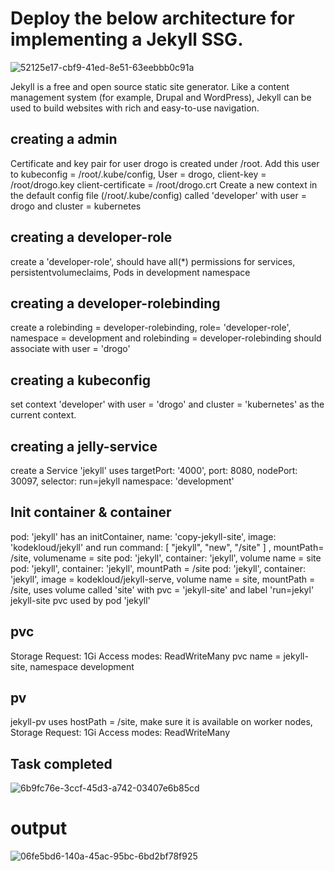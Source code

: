 # Deploy the below architecture for implementing a Jekyll SSG.
![52125e17-cbf9-41ed-8e51-63eebbb0c91a](https://user-images.githubusercontent.com/96254942/155839290-9671e891-0122-42a8-aa61-4c6b31e011df.jpeg)

Jekyll is a free and open source static site generator. Like a content management system (for example, Drupal and WordPress), Jekyll can be used to build websites with rich and easy-to-use navigation.
## creating a admin
Certificate and key pair for user drogo is created under /root. Add this user to kubeconfig = /root/.kube/config, User = drogo, client-key = /root/drogo.key client-certificate = /root/drogo.crt
Create a new context in the default config file (/root/.kube/config) called 'developer' with user = drogo and cluster = kubernetes
## creating a developer-role
create a 'developer-role', should have all(*) permissions for services, persistentvolumeclaims, Pods in development namespace
## creating a developer-rolebinding
create a rolebinding = developer-rolebinding, role= 'developer-role', namespace = development and rolebinding = developer-rolebinding should associate with user = 'drogo'
## creating a kubeconfig 
set context 'developer' with user = 'drogo' and cluster = 'kubernetes' as the current context.
## creating a jelly-service
create a Service 'jekyll' uses targetPort: '4000', port: 8080, nodePort: 30097, selector: run=jekyll  namespace: 'development'
## Init container & container
pod: 'jekyll' has an initContainer, name: 'copy-jekyll-site', image: 'kodekloud/jekyll'
and run command: [ "jekyll", "new", "/site" ] , mountPath= /site, volumename = site
pod: 'jekyll', container: 'jekyll', volume name = site
pod: 'jekyll', container: 'jekyll', mountPath = /site
pod: 'jekyll', container: 'jekyll', image = kodekloud/jekyll-serve, volume name = site, mountPath = /site, uses volume called 'site' with pvc = 'jekyll-site' and label 'run=jekyl' 
jekyll-site pvc used by pod 'jekyll'
## pvc
Storage Request: 1Gi
Access modes: ReadWriteMany
pvc name = jekyll-site, namespace development
## pv
jekyll-pv uses hostPath = /site, make sure it is available on worker nodes, Storage Request: 1Gi
Access modes: ReadWriteMany
## Task completed
![6b9fc76e-3ccf-45d3-a742-03407e6b85cd](https://user-images.githubusercontent.com/96254942/155840959-e4895fce-78e8-4d65-bea4-33080fe0dab1.jpeg)
# output
![06fe5bd6-140a-45ac-95bc-6bd2bf78f925](https://user-images.githubusercontent.com/96254942/155840955-04c6092a-9ded-4fca-b3b6-0338d3f383ab.jpeg)



